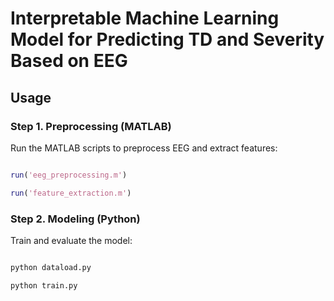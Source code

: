 # Interpretable Machine Learning Model for Predicting TD and Severity Based on EEG



## Usage



### Step 1. Preprocessing (MATLAB)

Run the MATLAB scripts to preprocess EEG and extract features:  

```matlab

run('eeg_preprocessing.m')

run('feature_extraction.m')

```



### Step 2. Modeling (Python)

Train and evaluate the model:  

```bash

python dataload.py 

python train.py

```



